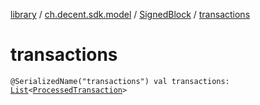 [library](../../index.md) / [ch.decent.sdk.model](../index.md) / [SignedBlock](index.md) / [transactions](./transactions.md)

# transactions

`@SerializedName("transactions") val transactions: `[`List`](https://kotlinlang.org/api/latest/jvm/stdlib/kotlin.collections/-list/index.html)`<`[`ProcessedTransaction`](../-processed-transaction/index.md)`>`